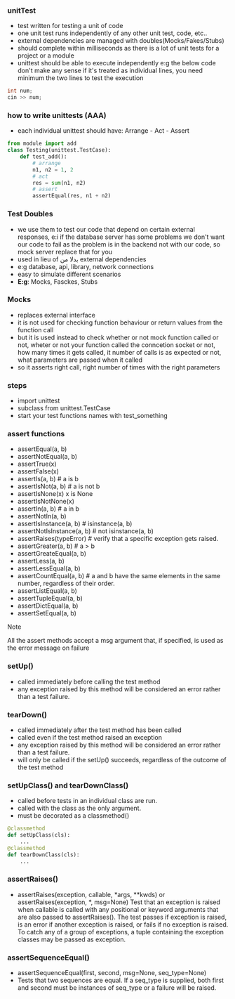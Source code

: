 ### unitTest
- test written for testing a unit of code
- one unit test runs independently of any other unit test, code, etc..
- external dependencies are managed with doubles(Mocks/Fakes/Stubs)
- should complete within milliseconds as there is a lot of unit tests for a project or a module
- unittest should be able to execute independently e:g the below code don't make any sense if it's treated as individual lines, you need minimum the two lines to test the execution
```c++
int num;
cin >> num;
```

### how to write unittests (AAA)
- each individual unittest should have: Arrange - Act - Assert
```py
from module import add
class Testing(unittest.TestCase):
    def test_add():
        # arrange
        n1, n2 = 1, 2
        # act
        res = sum(n1, n2)
        # assert
        assertEqual(res, n1 + n2)
```
### Test Doubles
- we use them to test our code that depend on certain external responses, e:i if the database server has some problems we don't want our code to fail as the problem is in the backend not with our code, so mock server replace that for you
- used in lieu of بدلا من external dependencies
- e:g database, api, library, network connections
- easy to simulate different scenarios
- **E:g**: Mocks, Fasckes, Stubs

### Mocks
- replaces external interface
- it is not used for checking function behaviour or return values from the function call
- but it is used instead to check whether or not mock function called or not, wheter or not your function called the conncetion socket or not, how many times it gets called, it number of calls is as expected or not, what parameters are passed when it called
- so it asserts right call, right number of times with the right parameters

### steps
- import unittest
- subclass from unittest.TestCase
- start your test functions names with test_something

### assert functions
- assertEqual(a, b)
- assertNotEqual(a, b)
- assertTrue(x)
- assertFalse(x)
- assertIs(a, b) # a is b
- assertIsNot(a, b) # a is not b
- assertIsNone(x) x is None
- assertIsNotNone(x)
- assertIn(a, b) # a in b
- assertNotIn(a, b)
- assertIsInstance(a, b) # isinstance(a, b)
- assertNotIsInstance(a, b) # not isinstance(a, b)
- assertRaises(typeError) # verify that a specific exception gets raised.
- assertGreater(a, b) # a > b
- assertGreateEqual(a, b)
- assertLess(a, b)
- assertLessEqual(a, b)
- assertCountEqual(a, b) # a and b have the same elements in the same number, regardless of their order.
- assertListEqual(a, b)
- assertTupleEqual(a, b)
- assertDictEqual(a, b)
- assertSetEqual(a, b)
> [!NOTE]
> All the assert methods accept a msg argument that, if specified, is used as the error message on failure 
### setUp()
- called immediately before calling the test method
- any exception raised by this method will be considered an error rather than a test failure. 

### tearDown()
- called immediately after the test method has been called 
- called even if the test method raised an exception
- any exception raised by this method will be considered an error rather than a test failure. 
- will only be called if the setUp() succeeds, regardless of the outcome of the test method

### setUpClass() and tearDownClass()
- called before tests in an individual class are run.
- called with the class as the only argument.
- must be decorated as a classmethod()
```py
@classmethod
def setUpClass(cls):
    ...
@classmethod
def tearDownClass(cls):
    ...
```
### assertRaises()
- assertRaises(exception, callable, *args, **kwds) or assertRaises(exception, *, msg=None)
Test that an exception is raised when callable is called with any positional or keyword arguments that are also passed to assertRaises(). The test passes if exception is raised, is an error if another exception is raised, or fails if no exception is raised. To catch any of a group of exceptions, a tuple containing the exception classes may be passed as exception.

### assertSequenceEqual()
- assertSequenceEqual(first, second, msg=None, seq_type=None)
- Tests that two sequences are equal. If a seq_type is supplied, both first and second must be instances of seq_type or a failure will be raised.